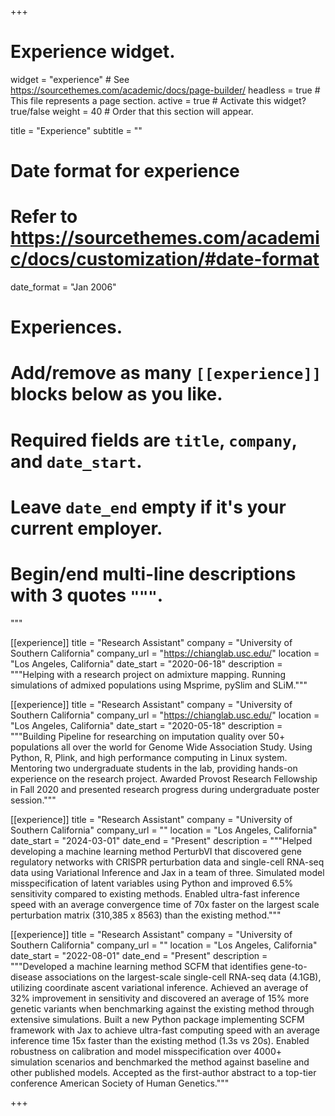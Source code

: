 +++
# Experience widget.
widget = "experience"  # See https://sourcethemes.com/academic/docs/page-builder/
headless = true  # This file represents a page section.
active = true  # Activate this widget? true/false
weight = 40  # Order that this section will appear.

title = "Experience"
subtitle = ""

# Date format for experience
#   Refer to https://sourcethemes.com/academic/docs/customization/#date-format
date_format = "Jan 2006"

# Experiences.
#   Add/remove as many `[[experience]]` blocks below as you like.
#   Required fields are `title`, `company`, and `date_start`.
#   Leave `date_end` empty if it's your current employer.
#   Begin/end multi-line descriptions with 3 quotes `"""`.

"""

[[experience]]
  title = "Research Assistant"
  company = "University of Southern California"
  company_url = "https://chianglab.usc.edu/"
  location = "Los Angeles, California"
  date_start = "2020-06-18"
  description = """Helping with a research project on admixture mapping. Running simulations of admixed populations using Msprime, pySlim and SLiM."""

[[experience]]
  title = "Research Assistant"
  company = "University of Southern California"
  company_url = "https://chianglab.usc.edu/"
  location = "Los Angeles, California"
  date_start = "2020-05-18"
  description = """Building Pipeline for researching on imputation quality over 50+ populations all over the world for Genome Wide Association Study. Using Python, R, Plink, and high performance computing in Linux system. Mentoring two undergraduate students in the lab, providing hands-on experience on the research project. Awarded Provost Research Fellowship in Fall 2020 and presented research progress during undergraduate poster session."""

[[experience]]
  title = "Research Assistant"
  company = "University of Southern California"
  company_url = ""
  location = "Los Angeles, California"
  date_start = "2024-03-01"
  date_end = "Present"
  description = """Helped developing a machine learning method PerturbVI that discovered gene regulatory networks with CRISPR perturbation data and single-cell RNA-seq data using Variational Inference and Jax in a team of three. Simulated model misspecification of latent variables using Python and improved 6.5% sensitivity compared to existing methods. Enabled ultra-fast inference speed with an average convergence time of 70x faster on the largest scale perturbation matrix (310,385 x 8563) than the existing method."""

[[experience]]
  title = "Research Assistant"
  company = "University of Southern California"
  company_url = ""
  location = "Los Angeles, California"
  date_start = "2022-08-01"
  date_end = "Present"
  description = """Developed a machine learning method SCFM that identifies gene-to-disease associations on the largest-scale single-cell RNA-seq data (4.1GB), utilizing coordinate ascent variational inference. Achieved an average of 32% improvement in sensitivity and discovered an average of 15% more genetic variants when benchmarking against the existing method through extensive simulations. Built a new Python package implementing SCFM framework with Jax to achieve ultra-fast computing speed with an average inference time 15x faster than the existing method (1.3s vs 20s). Enabled robustness on calibration and model misspecification over 4000+ simulation scenarios and benchmarked the method against baseline and other published models. Accepted as the first-author abstract to a top-tier conference American Society of Human Genetics."""

+++
